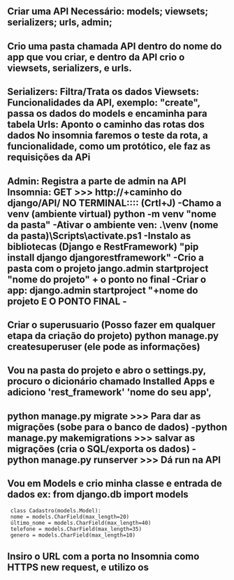 ## Criar uma API Necessário: models; viewsets; serializers; urls, admin; 

## Crio uma pasta chamada API dentro do nome do app que vou criar, e dentro da API crio o viewsets, serializers, e urls. 
## Serializers: Filtra/Trata os dados Viewsets: Funcionalidades da API, exemplo: "create", passa os dados do models e encaminha para tabela Urls: Aponto o caminho das rotas dos dados No insomnia faremos o teste da rota, a funcionalidade, como um protótico, ele faz as requisições da APi 
## Admin: Registra a parte de admin na API Insomnia: GET >>> http://+caminho do django/API/ NO TERMINAL:::: (Crtl+J) -Chamo a venv (ambiente virtual) python -m venv "nome da pasta" -Ativar o ambiente ven: .\venv (nome da pasta)\Scripts\activate.ps1 -Instalo as bibliotecas (Django e RestFramework) "pip install django djangorestframework" -Crio a pasta com o projeto jango.admin startproject "nome do projeto" + o ponto no final -Criar o app: django.admin startproject "+nome do projeto E O PONTO FINAL -
## Criar o superusuario (Posso fazer em qualquer etapa da criação do projeto) python manage.py createsuperuser (ele pode as informações)

## Vou na pasta do projeto e abro o settings.py, procuro o dicionário chamado Installed Apps e adiciono 'rest_framework' 'nome do seu app',

## python manage.py migrate >>> Para dar as migrações (sobe para o banco de dados) -python manage.py makemigrations >>> salvar as migrações (cria o SQL/exporta os dados) -python manage.py runserver >>> Dá run na API

## Vou em Models e crio minha classe e entrada de dados ex: from django.db import models

	 class Cadastro(models.Model):
	 nome = models.CharField(max_length=20)
	 último_nome = models.CharField(max_length=40)
	 telefone = models.CharField(max_length=35)
	 genero = models.CharField(max_length=10)

## Insiro o URL com a porta no Insomnia como HTTPS new request, e utilizo os 
